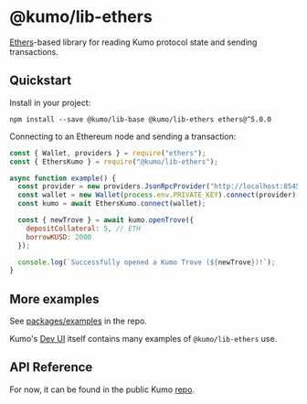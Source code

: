 # @kumo/lib-ethers

[Ethers](https://www.npmjs.com/package/ethers)-based library for reading Kumo protocol state and sending transactions.

## Quickstart

Install in your project:

```
npm install --save @kumo/lib-base @kumo/lib-ethers ethers@^5.0.0
```

Connecting to an Ethereum node and sending a transaction:

```javascript
const { Wallet, providers } = require("ethers");
const { EthersKumo } = require("@kumo/lib-ethers");

async function example() {
  const provider = new providers.JsonRpcProvider("http://localhost:8545");
  const wallet = new Wallet(process.env.PRIVATE_KEY).connect(provider);
  const kumo = await EthersKumo.connect(wallet);

  const { newTrove } = await kumo.openTrove({
    depositCollateral: 5, // ETH
    borrowKUSD: 2000
  });

  console.log(`Successfully opened a Kumo Trove (${newTrove})!`);
}
```

## More examples

See [packages/examples](https://github.com/kumo/kumo/tree/master/packages/examples) in the repo.

Kumo's [Dev UI](https://github.com/kumo/kumo/tree/master/packages/dev-frontend) itself contains many examples of `@kumo/lib-ethers` use.

## API Reference

For now, it can be found in the public Kumo [repo](https://github.com/kumo/kumo/blob/master/docs/sdk/lib-ethers.md).

